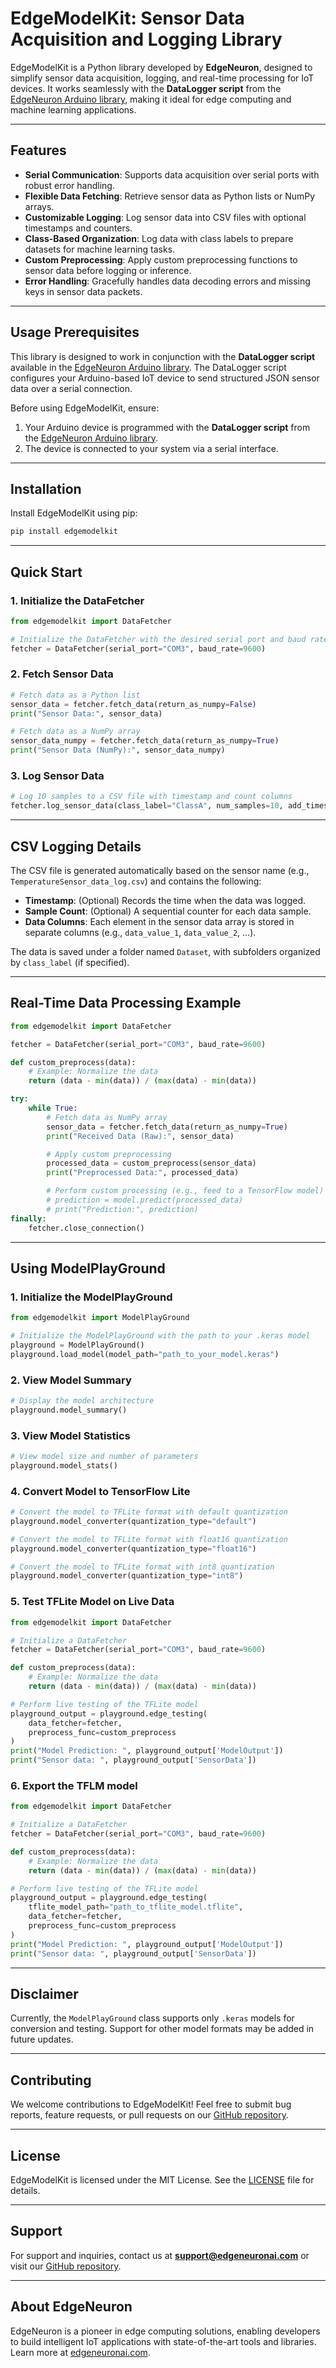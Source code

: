 # **EdgeModelKit**: Sensor Data Acquisition and Logging Library

EdgeModelKit is a Python library developed by **EdgeNeuron**, designed to simplify sensor data acquisition, logging, and real-time processing for IoT devices. It works seamlessly with the **DataLogger script** from the [EdgeNeuron Arduino library](https://github.com/ConsentiumIoT/EdgeNeuron), making it ideal for edge computing and machine learning applications.

---

## **Features**

- **Serial Communication**: Supports data acquisition over serial ports with robust error handling.  
- **Flexible Data Fetching**: Retrieve sensor data as Python lists or NumPy arrays.  
- **Customizable Logging**: Log sensor data into CSV files with optional timestamps and counters.  
- **Class-Based Organization**: Log data with class labels to prepare datasets for machine learning tasks.  
- **Custom Preprocessing**: Apply custom preprocessing functions to sensor data before logging or inference.  
- **Error Handling**: Gracefully handles data decoding errors and missing keys in sensor data packets.  

---

## **Usage Prerequisites**

This library is designed to work in conjunction with the **DataLogger script** available in the [EdgeNeuron Arduino library](https://github.com/ConsentiumIoT/EdgeNeuron). The DataLogger script configures your Arduino-based IoT device to send structured JSON sensor data over a serial connection.

Before using EdgeModelKit, ensure:  
1. Your Arduino device is programmed with the **DataLogger script** from the [EdgeNeuron Arduino library](https://github.com/ConsentiumIoT/EdgeNeuron).  
2. The device is connected to your system via a serial interface.  

---

## **Installation**

Install EdgeModelKit using pip:

```bash
pip install edgemodelkit
```

---

## **Quick Start**

### **1. Initialize the DataFetcher**

```python
from edgemodelkit import DataFetcher

# Initialize the DataFetcher with the desired serial port and baud rate
fetcher = DataFetcher(serial_port="COM3", baud_rate=9600)
```

### **2. Fetch Sensor Data**

```python
# Fetch data as a Python list
sensor_data = fetcher.fetch_data(return_as_numpy=False)
print("Sensor Data:", sensor_data)

# Fetch data as a NumPy array
sensor_data_numpy = fetcher.fetch_data(return_as_numpy=True)
print("Sensor Data (NumPy):", sensor_data_numpy)
```

### **3. Log Sensor Data**

```python
# Log 10 samples to a CSV file with timestamp and count columns
fetcher.log_sensor_data(class_label="ClassA", num_samples=10, add_timestamp=True, add_count=True)
```

---

## **CSV Logging Details**

The CSV file is generated automatically based on the sensor name (e.g., `TemperatureSensor_data_log.csv`) and contains the following:  

- **Timestamp**: (Optional) Records the time when the data was logged.  
- **Sample Count**: (Optional) A sequential counter for each data sample.  
- **Data Columns**: Each element in the sensor data array is stored in separate columns (e.g., `data_value_1`, `data_value_2`, ...).  

The data is saved under a folder named `Dataset`, with subfolders organized by `class_label` (if specified).  

---

## **Real-Time Data Processing Example**

```python
from edgemodelkit import DataFetcher

fetcher = DataFetcher(serial_port="COM3", baud_rate=9600)

def custom_preprocess(data):
    # Example: Normalize the data
    return (data - min(data)) / (max(data) - min(data))

try:
    while True:
        # Fetch data as NumPy array
        sensor_data = fetcher.fetch_data(return_as_numpy=True)
        print("Received Data (Raw):", sensor_data)

        # Apply custom preprocessing
        processed_data = custom_preprocess(sensor_data)
        print("Preprocessed Data:", processed_data)

        # Perform custom processing (e.g., feed to a TensorFlow model)
        # prediction = model.predict(processed_data)
        # print("Prediction:", prediction)
finally:
    fetcher.close_connection()
```

---

## **Using ModelPlayGround**

### **1. Initialize the ModelPlayGround**

```python
from edgemodelkit import ModelPlayGround

# Initialize the ModelPlayGround with the path to your .keras model
playground = ModelPlayGround()
playground.load_model(model_path="path_to_your_model.keras")
```

### **2. View Model Summary**

```python
# Display the model architecture
playground.model_summary()
```

### **3. View Model Statistics**

```python
# View model size and number of parameters
playground.model_stats()
```

### **4. Convert Model to TensorFlow Lite**

```python
# Convert the model to TFLite format with default quantization
playground.model_converter(quantization_type="default")

# Convert the model to TFLite format with float16 quantization
playground.model_converter(quantization_type="float16")

# Convert the model to TFLite format with int8 quantization
playground.model_converter(quantization_type="int8")
```

### **5. Test TFLite Model on Live Data**

```python
from edgemodelkit import DataFetcher

# Initialize a DataFetcher
fetcher = DataFetcher(serial_port="COM3", baud_rate=9600)

def custom_preprocess(data):
    # Example: Normalize the data
    return (data - min(data)) / (max(data) - min(data))

# Perform live testing of the TFLite model
playground_output = playground.edge_testing(
    data_fetcher=fetcher,
    preprocess_func=custom_preprocess
)
print("Model Prediction: ", playground_output['ModelOutput'])
print("Sensor data: ", playground_output['SensorData'])
```

### **6. Export the TFLM model**

```python
from edgemodelkit import DataFetcher

# Initialize a DataFetcher
fetcher = DataFetcher(serial_port="COM3", baud_rate=9600)

def custom_preprocess(data):
    # Example: Normalize the data
    return (data - min(data)) / (max(data) - min(data))

# Perform live testing of the TFLite model
playground_output = playground.edge_testing(
    tflite_model_path="path_to_tflite_model.tflite",
    data_fetcher=fetcher,
    preprocess_func=custom_preprocess
)
print("Model Prediction: ", playground_output['ModelOutput'])
print("Sensor data: ", playground_output['SensorData'])
```

---

## **Disclaimer**

Currently, the `ModelPlayGround` class supports only `.keras` models for conversion and testing. Support for other model formats may be added in future updates.

---

## **Contributing**

We welcome contributions to EdgeModelKit! Feel free to submit bug reports, feature requests, or pull requests on our [GitHub repository](https://github.com/ConsentiumIoT/edgemodelkit).

---

## **License**

EdgeModelKit is licensed under the MIT License. See the [LICENSE](LICENSE) file for details.

---

## **Support**

For support and inquiries, contact us at **support@edgeneuronai.com** or visit our [GitHub repository](https://github.com/ConsentiumIoT/edgemodelkit).

---

## **About EdgeNeuron**

EdgeNeuron is a pioneer in edge computing solutions, enabling developers to build intelligent IoT applications with state-of-the-art tools and libraries. Learn more at [edgeneuronai.com](https://edgeneuronai.com).

